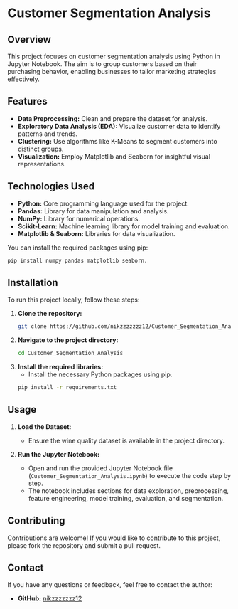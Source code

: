 # Customer Segmentation Analysis

## Overview
This project focuses on customer segmentation analysis using Python in Jupyter Notebook. The aim is to group customers based on their purchasing behavior, enabling businesses to tailor marketing strategies effectively.

## Features
- **Data Preprocessing:** Clean and prepare the dataset for analysis.
- **Exploratory Data Analysis (EDA):** Visualize customer data to identify patterns and trends.
- **Clustering:** Use algorithms like K-Means to segment customers into distinct groups.
- **Visualization:** Employ Matplotlib and Seaborn for insightful visual representations.

##  Technologies Used

- **Python:** Core programming language used for the project.
- **Pandas:** Library for data manipulation and analysis.
- **NumPy:** Library for numerical operations.
- **Scikit-Learn:** Machine learning library for model training and evaluation.
- **Matplotlib & Seaborn:** Libraries for data visualization.

You can install the required packages using pip:

```bash
pip install numpy pandas matplotlib seaborn. 
```
## Installation

To run this project locally, follow these steps:

1. **Clone the repository:**
   ```bash
   git clone https://github.com/nikzzzzzzz12/Customer_Segmentation_Analysis.git
   ```
2. **Navigate to the project directory:**
   ```bash
   cd Customer_Segmentation_Analysis
   ```
3. **Install the required libraries:**
   - Install the necessary Python packages using pip.
   ```bash
   pip install -r requirements.txt
   ```
## Usage

1. **Load the Dataset:**
   - Ensure the wine quality dataset is available in the project directory.
   
2. **Run the Jupyter Notebook:**
   - Open and run the provided Jupyter Notebook file (`Customer_Segmentation_Analysis.ipynb`) to execute the code step by step.
   - The notebook includes sections for data exploration, preprocessing, feature engineering, model training, evaluation, and segmentation.
## Contributing

Contributions are welcome! If you would like to contribute to this project, please fork the repository and submit a pull request.
## Contact

If you have any questions or feedback, feel free to contact the author:

- **GitHub:** [nikzzzzzzz12](https://github.com/nikzzzzzzz12)

